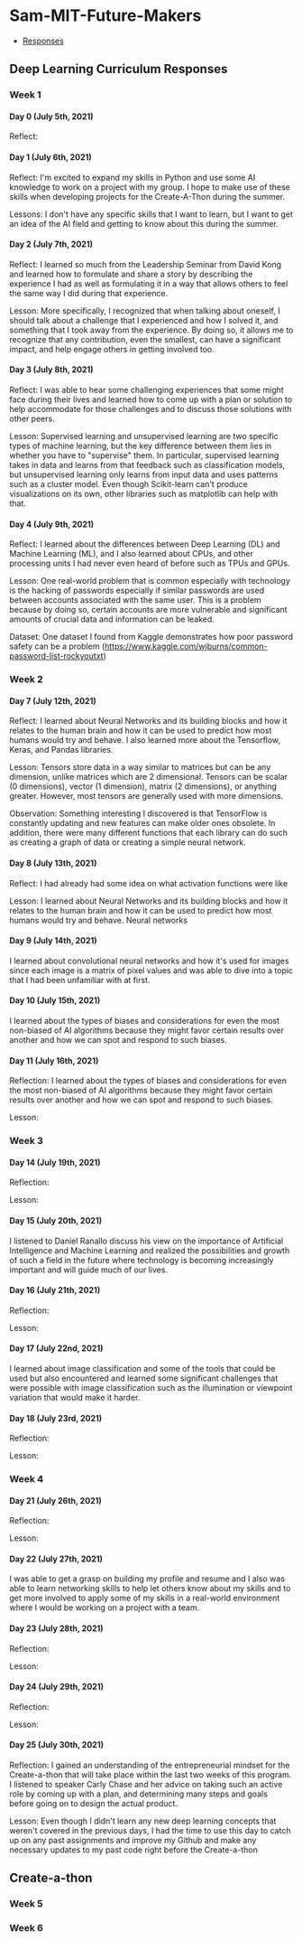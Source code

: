 # Sam-MIT-Future-Makers

- [Responses](#responses)

## Deep Learning Curriculum Responses

### Week 1

#### Day 0 (July 5th, 2021)

Reflect:

#### Day 1 (July 6th, 2021)
Reflect: I'm excited to expand my skills in Python and use some AI knowledge to work on a project with my group. I hope to make use of these skills when developing projects for the Create-A-Thon during the summer.

Lessons: I don't have any specific skills that I want to learn, but I want to get an idea of the AI field and getting to know about this during the summer.

#### Day 2 (July 7th, 2021)
Reflect: I learned so much from the Leadership Seminar from David Kong and learned how to formulate and share a story by describing the experience I had as well as formulating it in a way that allows others to feel the same way I did during that experience. 

Lesson: More specifically, I recognized that when talking about oneself, I should talk about a challenge that I experienced and how I solved it, and something that I took away from the experience. By doing so, it allows me to recognize that any contribution, even the smallest, can have a significant impact, and help engage others in getting involved too.

#### Day 3 (July 8th, 2021)
Reflect: I was able to hear some challenging experiences that some might face during their lives and learned how to come up with a plan or solution to help accommodate for those challenges and to discuss those solutions with other peers.

Lesson: Supervised learning and unsupervised learning are two specific types of machine learning, but the key difference between them lies in whether you have to "supervise" them. In particular, supervised learning takes in data and learns from that feedback such as classification models, but unsupervised learning only learns from input data and uses patterns such as a cluster model. Even though Scikit-learn can't produce visualizations on its own, other libraries such as matplotlib can help with that.

#### Day 4 (July 9th, 2021)
Reflect: I learned about the differences between Deep Learning (DL) and Machine Learning (ML), and I also learned about CPUs, and other processing units I had never even heard of before such as TPUs and GPUs.

Lesson: One real-world problem that is common especially with technology is the hacking of passwords especially if similar passwords are used between accounts associated with the same user. This is a problem because by doing so, certain accounts are more vulnerable and significant amounts of crucial data and information can be leaked.

Dataset: One dataset I found from Kaggle demonstrates how poor password safety can be a problem (https://www.kaggle.com/wjburns/common-password-list-rockyoutxt)

### Week 2

#### Day 7 (July 12th, 2021)
Reflect: I learned about Neural Networks and its building blocks and how it relates to the human brain and how it can be used to predict how most humans would try and behave. I also learned more about the Tensorflow, Keras, and Pandas libraries.

Lesson: Tensors store data in a way similar to matrices but can be any dimension, unlike matrices which are 2 dimensional. Tensors can be scalar (0 dimensions), vector (1 dimension), matrix (2 dimensions), or anything greater. However, most tensors are generally used with more dimensions.

Observation: Something interesting I discovered is that TensorFlow is constantly updating and new features can make older ones obsolete. In addition, there were many different functions that each library can do such as creating a graph of data or creating a simple neural network.

#### Day 8 (July 13th, 2021)
Reflect: I had already had some idea on what activation functions were like

Lesson: I learned about Neural Networks and its building blocks and how it relates to the human brain and how it can be used to predict how most humans would try and behave. Neural networks

#### Day 9 (July 14th, 2021)

I learned about convolutional neural networks and how it's used for images since each image is a matrix of pixel values and was able to dive into a topic that I had been unfamiliar with at first.

#### Day 10 (July 15th, 2021)

I learned about the types of biases and considerations for even the most non-biased of AI algorithms because they might favor certain results over another and how we can spot and respond to such biases.

#### Day 11 (July 16th, 2021)
Reflection: I learned about the types of biases and considerations for even the most non-biased of AI algorithms because they might favor certain results over another and how we can spot and respond to such biases.

Lesson:

### Week 3

#### Day 14 (July 19th, 2021)

Reflection: 

Lesson:

#### Day 15 (July 20th, 2021)

I listened to Daniel Ranallo discuss his view on the importance of Artificial Intelligence and Machine Learning and realized the possibilities and growth of such a field in the future where technology is becoming increasingly important and will guide much of our lives.

#### Day 16 (July 21th, 2021)

Reflection:

Lesson:

#### Day 17 (July 22nd, 2021)
I learned about image classification and some of the tools that could be used but also encountered and learned some significant challenges that were possible with image classification such as the illumination or viewpoint variation that would make it harder.

#### Day 18 (July 23rd, 2021)

Reflection:

Lesson:

### Week 4

#### Day 21 (July 26th, 2021)

Reflection:

Lesson:

#### Day 22 (July 27th, 2021)
I was able to get a grasp on building my profile and resume and I also was able to learn networking skills to help let others know about my skills and to get more involved to apply some of my skills in a real-world environment where I would be working on a project with a team.

#### Day 23 (July 28th, 2021)

Reflection:

Lesson:

#### Day 24 (July 29th, 2021)

Reflection:

Lesson:

#### Day 25 (July 30th, 2021)
Reflection: I gained an understanding of the entrepreneurial mindset for the Create-a-thon that will take place within the last two weeks of this program. I listened to speaker Carly Chase and her advice on taking such an active role by coming up with a plan, and determining many steps and goals before going on to design the actual product.

Lesson: Even though I didn't learn any new deep learning concepts that weren't covered in the previous days, I had the time to use this day to catch up on any past assignments and improve my Github and make any necessary updates to my past code right before the Create-a-thon

## Create-a-thon

### Week 5

### Week 6
